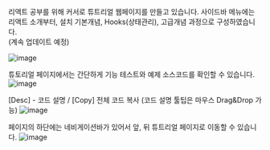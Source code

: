 
리액트 공부를 위해 커서로 튜트리얼 웹페이지를 만들고 있습니다. 
사이드바 메뉴에는 리액트 소개부터, 설치 기본개념, Hooks(상태관리), 고급개념 과정으로 구성하였습니다.  
(계속 업데이트 예정)

![image](https://github.com/user-attachments/assets/36fe0d94-adc3-4432-9615-6ac2429e514f)





튜토리얼 페이지에서는 간단하게 기능 테스트와 예제 소스코드를 확인할 수 있습니다. 
![image](https://github.com/user-attachments/assets/336b4905-f16f-4e1c-b808-91ec36a3c3e1)





[Desc] - 코드 설명 / [Copy] 전체 코드 복사 (코드 설명 툴팁은 마우스 Drag&Drop 가능)
![image](https://github.com/user-attachments/assets/86cc34b8-367a-4ad0-8d68-b20d521fad4e)





페이지의 하단에는 네비게이션바가 있어서 앞, 뒤 튜트리얼 페이지로 이동할 수 있습니다. 
![image](https://github.com/user-attachments/assets/4eb23f9b-4d07-44ce-b1e9-f97c40b198bc)

